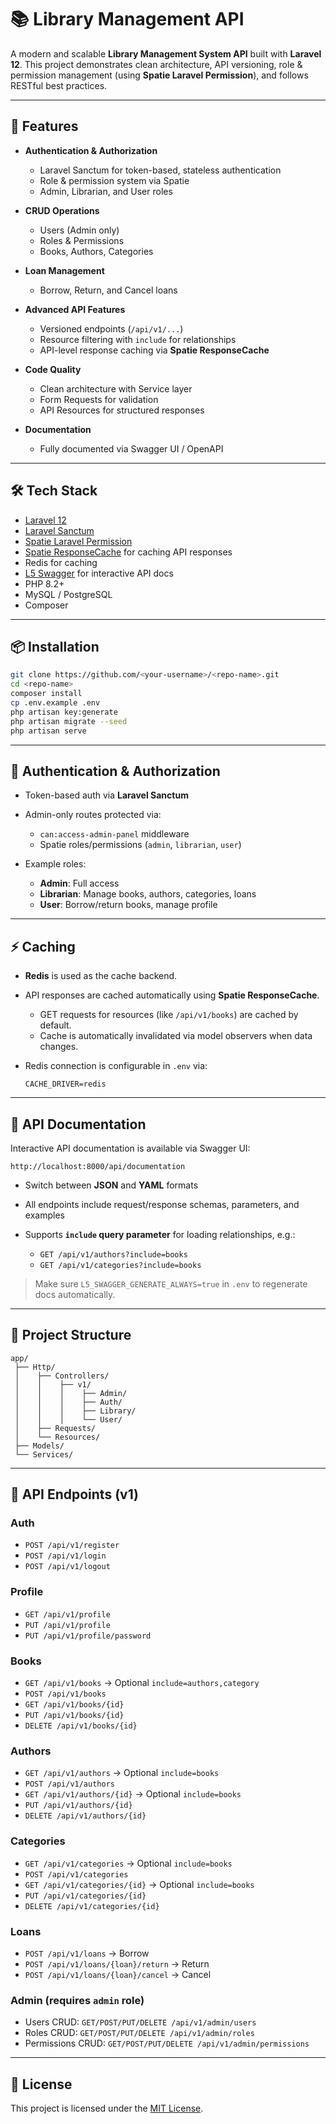 # 📚 Library Management API

A modern and scalable **Library Management System API** built with **Laravel 12**.
This project demonstrates clean architecture, API versioning, role & permission management (using **Spatie Laravel Permission**), and follows RESTful best practices.

---

## 🚀 Features

-   **Authentication & Authorization**

    -   Laravel Sanctum for token-based, stateless authentication
    -   Role & permission system via Spatie
    -   Admin, Librarian, and User roles

-   **CRUD Operations**

    -   Users (Admin only)
    -   Roles & Permissions
    -   Books, Authors, Categories

-   **Loan Management**

    -   Borrow, Return, and Cancel loans

-   **Advanced API Features**

    -   Versioned endpoints (`/api/v1/...`)
    -   Resource filtering with `include` for relationships
    -   API-level response caching via **Spatie ResponseCache**

-   **Code Quality**

    -   Clean architecture with Service layer
    -   Form Requests for validation
    -   API Resources for structured responses

-   **Documentation**

    -   Fully documented via Swagger UI / OpenAPI

---

## 🛠 Tech Stack

-   [Laravel 12](https://laravel.com/)
-   [Laravel Sanctum](https://laravel.com/docs/sanctum)
-   [Spatie Laravel Permission](https://spatie.be/docs/laravel-permission/v6/introduction)
-   [Spatie ResponseCache](https://spatie.be/docs/laravel-responsecache/v8/introduction) for caching API responses
-   Redis for caching
-   [L5 Swagger](https://github.com/DarkaOnLine/L5-Swagger) for interactive API docs
-   PHP 8.2+
-   MySQL / PostgreSQL
-   Composer

---

## 📦 Installation

```bash
git clone https://github.com/<your-username>/<repo-name>.git
cd <repo-name>
composer install
cp .env.example .env
php artisan key:generate
php artisan migrate --seed
php artisan serve
```

---

## 🔐 Authentication & Authorization

-   Token-based auth via **Laravel Sanctum**
-   Admin-only routes protected via:

    -   `can:access-admin-panel` middleware
    -   Spatie roles/permissions (`admin`, `librarian`, `user`)

-   Example roles:

    -   **Admin**: Full access
    -   **Librarian**: Manage books, authors, categories, loans
    -   **User**: Borrow/return books, manage profile

---

## ⚡ Caching

-   **Redis** is used as the cache backend.
-   API responses are cached automatically using **Spatie ResponseCache**.

    -   GET requests for resources (like `/api/v1/books`) are cached by default.
    -   Cache is automatically invalidated via model observers when data changes.

-   Redis connection is configurable in `.env` via:

    ```env
    CACHE_DRIVER=redis
    ```

---

## 📖 API Documentation

Interactive API documentation is available via Swagger UI:

```
http://localhost:8000/api/documentation
```

-   Switch between **JSON** and **YAML** formats
-   All endpoints include request/response schemas, parameters, and examples
-   Supports **`include` query parameter** for loading relationships, e.g.:

    -   `GET /api/v1/authors?include=books`
    -   `GET /api/v1/categories?include=books`

> Make sure `L5_SWAGGER_GENERATE_ALWAYS=true` in `.env` to regenerate docs automatically.

---

## 📂 Project Structure

```
app/
 ├── Http/
 │    ├── Controllers/
 │    │    ├── v1/
 │    │    │    ├── Admin/
 │    │    │    ├── Auth/
 │    │    │    ├── Library/
 │    │    │    └── User/
 │    ├── Requests/
 │    └── Resources/
 ├── Models/
 └── Services/
```

---

## 📡 API Endpoints (v1)

### Auth

-   `POST /api/v1/register`
-   `POST /api/v1/login`
-   `POST /api/v1/logout`

### Profile

-   `GET /api/v1/profile`
-   `PUT /api/v1/profile`
-   `PUT /api/v1/profile/password`

### Books

-   `GET /api/v1/books` → Optional `include=authors,category`
-   `POST /api/v1/books`
-   `GET /api/v1/books/{id}`
-   `PUT /api/v1/books/{id}`
-   `DELETE /api/v1/books/{id}`

### Authors

-   `GET /api/v1/authors` → Optional `include=books`
-   `POST /api/v1/authors`
-   `GET /api/v1/authors/{id}` → Optional `include=books`
-   `PUT /api/v1/authors/{id}`
-   `DELETE /api/v1/authors/{id}`

### Categories

-   `GET /api/v1/categories` → Optional `include=books`
-   `POST /api/v1/categories`
-   `GET /api/v1/categories/{id}` → Optional `include=books`
-   `PUT /api/v1/categories/{id}`
-   `DELETE /api/v1/categories/{id}`

### Loans

-   `POST /api/v1/loans` → Borrow
-   `POST /api/v1/loans/{loan}/return` → Return
-   `POST /api/v1/loans/{loan}/cancel` → Cancel

### Admin (requires `admin` role)

-   Users CRUD: `GET/POST/PUT/DELETE /api/v1/admin/users`
-   Roles CRUD: `GET/POST/PUT/DELETE /api/v1/admin/roles`
-   Permissions CRUD: `GET/POST/PUT/DELETE /api/v1/admin/permissions`

---

## 📌 License

This project is licensed under the [MIT License](LICENSE).
